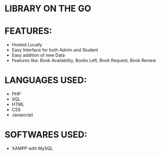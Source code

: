 LIBRARY ON THE GO
======================

# FEATURES:
  * Hosted Locally
  * Easy Interface for both Admin and Student
  * Easy addition of new Data
  * Features like: Book Availability, Books Left, Book Request, Book Review
  
  
# LANGUAGES USED:
  * PHP
  * SQL
  * HTML
  * CSS
  * Javascript
  
# SOFTWARES USED:
  * XAMPP with MySQL
  
